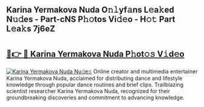 ## Karina Yermakova Nuda O𝚗𝚕yf𝚊ns L𝚎a𝚔ed N𝚞𝚍es - Part-cNS P𝚑𝚘tos Vi𝚍𝚎o - H𝚘𝚝 Part L𝚎a𝚔s 7j6eZ

# <h2><a href="http://kf3u8cw.oniu.top/?m=Karina+Yermakova+Nuda">🔗👉 🔴 Karina Yermakova Nuda P𝚑ot𝚘𝚜 V𝚒d𝚎o</a></h2>

[![Karina Yermakova Nuda Nu𝚍e𝚜](https://i.imgur.com/0qMVB7G.gif)](http://kf3u8cw.oniu.top/?m=Karina+Yermakova+Nuda)
Online creator and multimedia entertainer Karina Yermakova Nuda, acclaimed for distributing dance and lifestyle knowledge through popular dance routines and brief clips. Trailblazing scientist researcher Karina Yermakova Nuda, recognized for their groundbreaking discoveries and commitment to advancing knowledge.  
